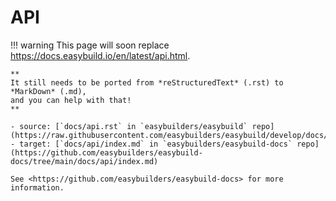 # API

!!! warning
    This page will soon replace <https://docs.easybuild.io/en/latest/api.html>.

    **
    It still needs to be ported from *reStructuredText* (.rst) to *MarkDown* (.md),  
    and you can help with that!
    **

    - source: [`docs/api.rst` in `easybuilders/easybuild` repo](https://raw.githubusercontent.com/easybuilders/easybuild/develop/docs/api.rst)
    - target: [`docs/api/index.md` in `easybuilders/easybuild-docs` repo](https://github.com/easybuilders/easybuild-docs/tree/main/docs/api/index.md)

    See <https://github.com/easybuilders/easybuild-docs> for more information.

